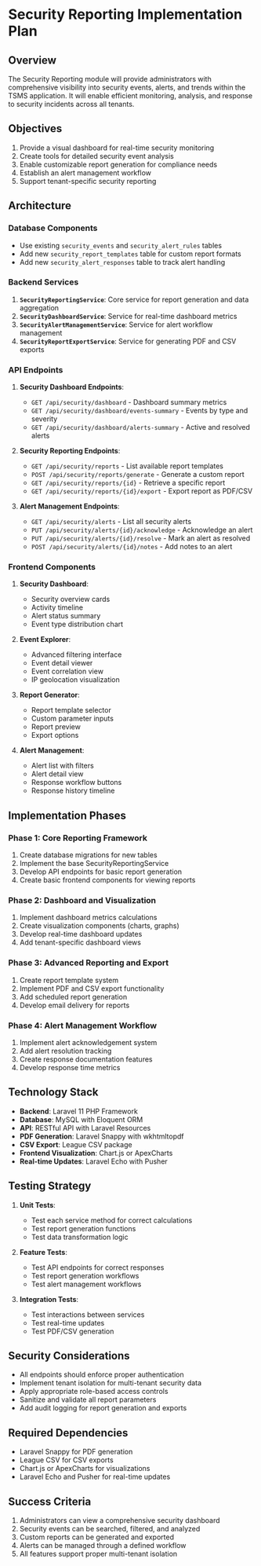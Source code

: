 # Security Reporting Implementation Plan

## Overview

The Security Reporting module will provide administrators with comprehensive visibility into security events, alerts, and trends within the TSMS application. It will enable efficient monitoring, analysis, and response to security incidents across all tenants.

## Objectives

1. Provide a visual dashboard for real-time security monitoring
2. Create tools for detailed security event analysis
3. Enable customizable report generation for compliance needs
4. Establish an alert management workflow
5. Support tenant-specific security reporting

## Architecture

### Database Components

-   Use existing `security_events` and `security_alert_rules` tables
-   Add new `security_report_templates` table for custom report formats
-   Add new `security_alert_responses` table to track alert handling

### Backend Services

1. **`SecurityReportingService`**: Core service for report generation and data aggregation
2. **`SecurityDashboardService`**: Service for real-time dashboard metrics
3. **`SecurityAlertManagementService`**: Service for alert workflow management
4. **`SecurityReportExportService`**: Service for generating PDF and CSV exports

### API Endpoints

1. **Security Dashboard Endpoints**:

    - `GET /api/security/dashboard` - Dashboard summary metrics
    - `GET /api/security/dashboard/events-summary` - Events by type and severity
    - `GET /api/security/dashboard/alerts-summary` - Active and resolved alerts

2. **Security Reporting Endpoints**:

    - `GET /api/security/reports` - List available report templates
    - `POST /api/security/reports/generate` - Generate a custom report
    - `GET /api/security/reports/{id}` - Retrieve a specific report
    - `GET /api/security/reports/{id}/export` - Export report as PDF/CSV

3. **Alert Management Endpoints**:
    - `GET /api/security/alerts` - List all security alerts
    - `PUT /api/security/alerts/{id}/acknowledge` - Acknowledge an alert
    - `PUT /api/security/alerts/{id}/resolve` - Mark an alert as resolved
    - `POST /api/security/alerts/{id}/notes` - Add notes to an alert

### Frontend Components

1. **Security Dashboard**:

    - Security overview cards
    - Activity timeline
    - Alert status summary
    - Event type distribution chart

2. **Event Explorer**:

    - Advanced filtering interface
    - Event detail viewer
    - Event correlation view
    - IP geolocation visualization

3. **Report Generator**:

    - Report template selector
    - Custom parameter inputs
    - Report preview
    - Export options

4. **Alert Management**:
    - Alert list with filters
    - Alert detail view
    - Response workflow buttons
    - Response history timeline

## Implementation Phases

### Phase 1: Core Reporting Framework

1. Create database migrations for new tables
2. Implement the base SecurityReportingService
3. Develop API endpoints for basic report generation
4. Create basic frontend components for viewing reports

### Phase 2: Dashboard and Visualization

1. Implement dashboard metrics calculations
2. Create visualization components (charts, graphs)
3. Develop real-time dashboard updates
4. Add tenant-specific dashboard views

### Phase 3: Advanced Reporting and Export

1. Create report template system
2. Implement PDF and CSV export functionality
3. Add scheduled report generation
4. Develop email delivery for reports

### Phase 4: Alert Management Workflow

1. Implement alert acknowledgement system
2. Add alert resolution tracking
3. Create response documentation features
4. Develop response time metrics

## Technology Stack

-   **Backend**: Laravel 11 PHP Framework
-   **Database**: MySQL with Eloquent ORM
-   **API**: RESTful API with Laravel Resources
-   **PDF Generation**: Laravel Snappy with wkhtmltopdf
-   **CSV Export**: League CSV package
-   **Frontend Visualization**: Chart.js or ApexCharts
-   **Real-time Updates**: Laravel Echo with Pusher

## Testing Strategy

1. **Unit Tests**:

    - Test each service method for correct calculations
    - Test report generation functions
    - Test data transformation logic

2. **Feature Tests**:

    - Test API endpoints for correct responses
    - Test report generation workflows
    - Test alert management workflows

3. **Integration Tests**:
    - Test interactions between services
    - Test real-time updates
    - Test PDF/CSV generation

## Security Considerations

-   All endpoints should enforce proper authentication
-   Implement tenant isolation for multi-tenant security data
-   Apply appropriate role-based access controls
-   Sanitize and validate all report parameters
-   Add audit logging for report generation and exports

## Required Dependencies

-   Laravel Snappy for PDF generation
-   League CSV for CSV exports
-   Chart.js or ApexCharts for visualizations
-   Laravel Echo and Pusher for real-time updates

## Success Criteria

1. Administrators can view a comprehensive security dashboard
2. Security events can be searched, filtered, and analyzed
3. Custom reports can be generated and exported
4. Alerts can be managed through a defined workflow
5. All features support proper multi-tenant isolation
